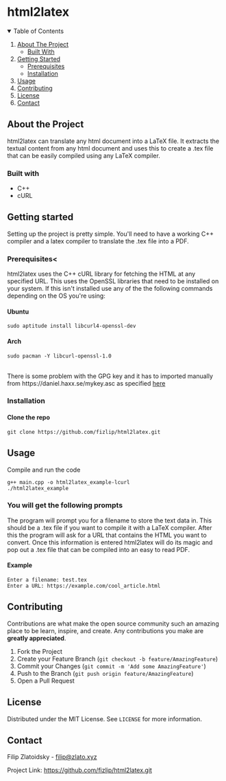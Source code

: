# html2latex

<details open="open">
  <summary>Table of Contents</summary>
  <ol>
    <li>
      <a href="#about-the-project">About The Project</a>
      <ul>
        <li><a href="#built-with">Built With</a></li>
      </ul>
    </li>
    <li>
      <a href="#getting-started">Getting Started</a>
      <ul>
        <li><a href="#prerequisites">Prerequisites</a></li>
        <li><a href="#installation">Installation</a></li>
      </ul>
    </li>
    <li><a href="#usage">Usage</a></li>
    <li><a href="#contributing">Contributing</a></li>
    <li><a href="#license">License</a></li>
    <li><a href="#contact">Contact</a></li>
  </ol>
</details>

## About the Project
html2latex can translate any html document into a LaTeX file. It extracts the 
textual content from any html document and uses this to create a .tex file 
that can be easily compiled using any LaTeX compiler.

### Built with
* C++
* cURL

## Getting started
Setting up the project is pretty simple. You'll need to have a working C++ compiler
and a latex compiler to translate the .tex file into a PDF.

### Prerequisites<

html2latex uses the C++ cURL library for fetching the HTML at any specified URL.
This uses the OpenSSL libraries that need to be installed on your system.
If this isn't installed use any of the the following commands depending on the
OS you're using:

#### Ubuntu
```
sudo aptitude install libcurl4-openssl-dev
```
#### Arch
```
sudo pacman -Y libcurl-openssl-1.0
```
<br />
There is some problem with the GPG key and it has to imported manually from https://daniel.haxx.se/mykey.asc as
specified <a href="https://aur.archlinux.org/packages/libcurl-openssl-1.0/">here</a>

### Installation
#### Clone the repo
```
git clone https://github.com/fizlip/html2latex.git
```

## Usage
Compile and run the code
```
g++ main.cpp -o html2latex_example-lcurl
./html2latex_example
```

### You will get the following prompts
The program will prompt you for a filename to store the text data in.
This should be a .tex file if you want to compile it with a LaTeX compiler.
After this the program will ask for a URL that contains the HTML you want to
convert. Once this information is entered html2latex will do its magic and 
pop out a .tex file that can be compiled into an easy to read PDF.

#### Example
```
Enter a filename: test.tex
Enter a URL: https://example.com/cool_article.html
```

## Contributing

Contributions are what make the open source community such an amazing place to be learn, inspire, and create. Any contributions you make are **greatly appreciated**.

1. Fork the Project
2. Create your Feature Branch (`git checkout -b feature/AmazingFeature`)
3. Commit your Changes (`git commit -m 'Add some AmazingFeature'`)
4. Push to the Branch (`git push origin feature/AmazingFeature`)
5. Open a Pull Request

## License

Distributed under the MIT License. See `LICENSE` for more information.

## Contact

Filip Zlatoidsky - filip@zlato.xyz

Project Link: https://github.com/fizlip/html2latex.git
